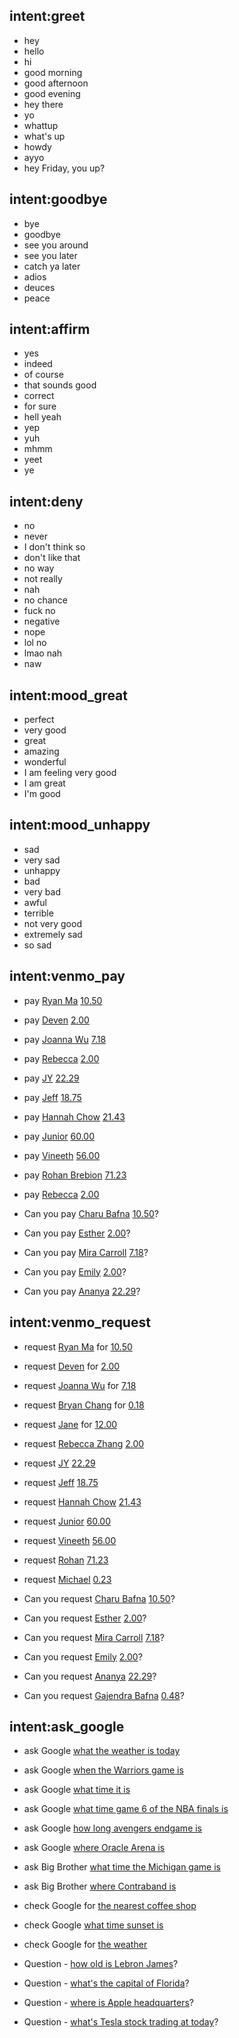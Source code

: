 ## intent:greet
- hey
- hello
- hi
- good morning
- good afternoon
- good evening
- hey there
- yo
- whattup
- what's up
- howdy
- ayyo
- hey Friday, you up?

## intent:goodbye
- bye
- goodbye
- see you around
- see you later
- catch ya later
- adios
- deuces
- peace

## intent:affirm
- yes
- indeed
- of course
- that sounds good
- correct
- for sure
- hell yeah
- yep
- yuh
- mhmm
- yeet
- ye

## intent:deny
- no
- never
- I don't think so
- don't like that
- no way
- not really
- nah
- no chance
- fuck no
- negative
- nope
- lol no
- lmao nah
- naw

## intent:mood_great
- perfect
- very good
- great
- amazing
- wonderful
- I am feeling very good
- I am great
- I'm good

## intent:mood_unhappy
- sad
- very sad
- unhappy
- bad
- very bad
- awful
- terrible
- not very good
- extremely sad
- so sad

## intent:venmo_pay
- pay [Ryan Ma](person) [10.50](dollar_amount)
- pay [Deven](person) [2.00](dollar_amount)
- pay [Joanna Wu](person) [7.18](dollar_amount)
- pay [Rebecca](person) [2.00](dollar_amount)
- pay [JY](person) [22.29](dollar_amount)
- pay [Jeff](person) [18.75](dollar_amount)
- pay [Hannah Chow](person) [21.43](dollar_amount)
- pay [Junior](person) [60.00](dollar_amount)
- pay [Vineeth](person) [56.00](dollar_amount)
- pay [Rohan Brebion](person) [71.23](dollar_amount)
- pay [Rebecca](person) [2.00](dollar_amount)

- Can you pay [Charu Bafna](person) [10.50](dollar_amount)?
- Can you pay [Esther](person) [2.00](dollar_amount)?
- Can you pay [Mira Carroll](person) [7.18](dollar_amount)?
- Can you pay [Emily](person) [2.00](dollar_amount)?
- Can you pay [Ananya](person) [22.29](dollar_amount)?


## intent:venmo_request
- request [Ryan Ma](person) for [10.50](dollar_amount)
- request [Deven](person) for [2.00](dollar_amount)
- request [Joanna Wu](person) for [7.18](dollar_amount)
- request [Bryan Chang](person) for [0.18](dollar_amount)
- request [Jane](person) for [12.00](dollar_amount)

- request [Rebecca Zhang](person) [2.00](dollar_amount)
- request [JY](person) [22.29](dollar_amount)
- request [Jeff](person) [18.75](dollar_amount)
- request [Hannah Chow](person) [21.43](dollar_amount)
- request [Junior](person) [60.00](dollar_amount)
- request [Vineeth](person) [56.00](dollar_amount)
- request [Rohan](person) [71.23](dollar_amount)
- request [Michael](person) [0.23](dollar_amount)

- Can you request [Charu Bafna](person) [10.50](dollar_amount)?
- Can you request [Esther](person) [2.00](dollar_amount)?
- Can you request [Mira Carroll](person) [7.18](dollar_amount)?
- Can you request [Emily](person) [2.00](dollar_amount)?
- Can you request [Ananya](person) [22.29](dollar_amount)?
- Can you request [Gajendra Bafna](person) [0.48](dollar_amount)?


## intent:ask_google
- ask Google [what the weather is today](query)
- ask Google [when the Warriors game is](query)
- ask Google [what time it is](query)
- ask Google [what time game 6 of the NBA finals is](query)
- ask Google [how long avengers endgame is](query)
- ask Google [where Oracle Arena is](query)

- ask Big Brother [what time the Michigan game is](query)
- ask Big Brother [where Contraband is](query)

- check Google for [the nearest coffee shop](query)
- check Google [what time sunset is](query) 
- check Google for [the weather](query)

- Question - [how old is Lebron James](query)?
- Question - [what's the capital of Florida](query)?
- Question - [where is Apple headquarters](query)?
- Question - [what's Tesla stock trading at today](query)?